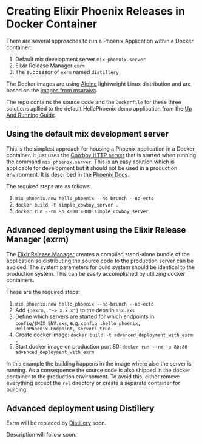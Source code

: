 # Creating Elixir Phoenix Releases in Docker Container

There are several approaches to run a Phoenix Application within a Docker container:
 1. Default mix development server `mix phoenix.server`
 2. Elixir Release Manager `exrm`
 3. The successor of `exrm` named `distillery`

The Docker images are using [Alpine](https://alpinelinux.org/) lightweight Linux
distribution and are based on the [images from msaraiva](https://github.com/msaraiva/docker-alpine).

The repo contains the source code and the `Dockerfile` for these three
solutions apllied to the default HelloPhoenix demo application from the
[Up And Running Guide](http://www.phoenixframework.org/docs/up-and-running).


##  Using the default mix development server
This is the simplest approach for housing a Phoenix application in a Docker
container. It just uses the [Cowboy HTTP server](https://github.com/ninenines/cowboy)
that is started when running the command `mix phoenix.server`. This is an easy
solution which is applicable for development but it should not be used in a
production environment. It is described in the [Phoenix Docs](http://www.phoenixframework.org/docs/deployment).

The required steps are as follows:
 1. `mix phoenix.new hello_phoenix --no-brunch --no-ecto`
 2. `docker build -t simple_cowboy_server .`
 3. `docker run --rm -p 4000:4000 simple_cowboy_server`


## Advanced deployment using the Elixir Release Manager (exrm)
The [Elixir Release Manager](https://github.com/bitwalker/exrm) creates a compiled 
stand-alone bundle of the application so distributing the source code to the
production server can be avoided. The system parameters for build system should
be identical to the production system. This can be easily accomplished by
utilizing docker containers.

These are the required steps:
 1. `mix phoenix.new hello_phoenix --no-brunch --no-ecto`
 2. Add `{:exrm, "~> x.x.x"}` to the deps in `mix.exs`
 3. Define which servers are started for which endpoints in `config/$MIX_ENV.exs`, e.g. `config :hello_phoenix, HelloPhoenix.Endpoint, server: true`
 4. Create docker image: `docker build -t advanced_deployment_with_exrm .`
 5. Start docker image on production port 80: `docker run --rm -p 80:80 advanced_deployment_with_exrm`

In this example the building happens in the image where also the server is
running. As a consequence the source code is also shipped in the docker
container to the production envirnoment. To avoid this, either remove
everything except the `rel` directory or create a separate container for
building.


## Advanced deployment using Distillery
Exrm will be replaced by [Distillery](https://github.com/bitwalker/distillery) soon.

Description will follow soon.

